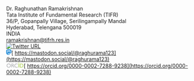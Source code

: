 Dr. Raghunathan Ramakrishnan         
Tata Institute of Fundamental Research (TIFR)           
36/P, Gopanpally Village, Serilingampally Mandal           
Hyderabad, Telengana 500019          
INDIA            
<ramakrishnan@tifrh.res.in>      
[![Twitter URL](https://img.shields.io/twitter/url/https/twitter.com/raghurama123.svg?style=social&label=%20%40raghurama123)](https://twitter.com/raghurama123)    
<img src="assets/img/Mastodon.png"  height="15">[  https://mastodon.social/@raghurama123](https://mastodon.social/@raghurama123)   
<img src="assets/img/orcid.png"  height="15">[  https://orcid.org/0000-0002-7288-9238](https://orcid.org/0000-0002-7288-9238)     

